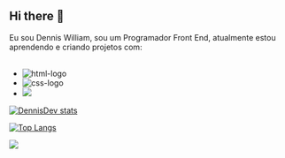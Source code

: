 ## Hi there 👋

Eu sou Dennis William, sou um Programador Front End, atualmente estou aprendendo e criando projetos com:
<br>
<br>

- <img src="https://img.shields.io/badge/HTML5-E34F26?style=for-the-badge&logo=html5&logoColor=white" alt="html-logo" />
- <img src="https://img.shields.io/badge/CSS3-1572B6?style=for-the-badge&logo=css3&logoColor=white" alt="css-logo" />
- <img src="https://img.shields.io/badge/JavaScript-F7DF1E?style=for-the-badge&logo=javascript&logoColor=black" />



[![DennisDev stats](https://github-readme-stats.vercel.app/api?username=DennisDev2911)](https://github.com/anuraghazra/github-readme-stats)

[![Top Langs](https://github-readme-stats.vercel.app/api/top-langs/?username=DennisDev2911)](https://github.com/anuraghazra/github-readme-stats)

![](https://komarev.com/ghpvc/?username=DennisDev2911-github-username)

